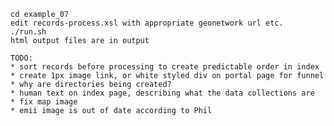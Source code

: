 
    cd example_07
	edit records-process.xsl with appropriate geonetwork url etc.
	./run.sh
	html output files are in output

	TODO:
	* sort records before processing to create predictable order in index
	* create 1px image link, or white styled div on portal page for funnel
	* why are directories being created?
    * human text on index page, describing what the data collections are
	* fix map image
	* emii image is out of date according to Phil
	

